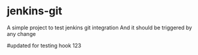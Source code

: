 # jenkins-git

A simple project to test jenkins git integration
And it should be triggered by any change

#updated for testing hook 123
